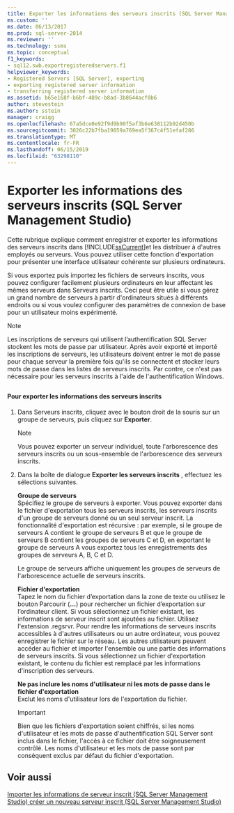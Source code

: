 ```yaml
---
title: Exporter les informations des serveurs inscrits (SQL Server Management Studio) | Microsoft Docs
ms.custom: ''
ms.date: 06/13/2017
ms.prod: sql-server-2014
ms.reviewer: ''
ms.technology: ssms
ms.topic: conceptual
f1_keywords:
- sql12.swb.exportregisteredservers.f1
helpviewer_keywords:
- Registered Servers [SQL Server], exporting
- exporting registered server information
- transferring registered server information
ms.assetid: b65e168f-b6bf-489c-b8ad-3b8644acf0b6
author: stevestein
ms.author: sstein
manager: craigg
ms.openlocfilehash: 67a5dce0e92f9d9b90f5af3b6e638112b92d450b
ms.sourcegitcommit: 3026c22b7fba19059a769ea5f367c4f51efaf286
ms.translationtype: MT
ms.contentlocale: fr-FR
ms.lasthandoff: 06/15/2019
ms.locfileid: "63298110"
---
```

# <a name="export-registered-server-information-sql-server-management-studio"></a>Exporter les informations des serveurs inscrits (SQL Server Management Studio)
  Cette rubrique explique comment enregistrer et exporter les informations des serveurs inscrits dans [!INCLUDE[ssCurrent](../../includes/sscurrent-md.md)]et les distribuer à d'autres employés ou serveurs. Vous pouvez utiliser cette fonction d'exportation pour présenter une interface utilisateur cohérente sur plusieurs ordinateurs.  
  
 Si vous exportez puis importez les fichiers de serveurs inscrits, vous pouvez configurer facilement plusieurs ordinateurs en leur affectant les mêmes serveurs dans Serveurs inscrits. Ceci peut être utile si vous gérez un grand nombre de serveurs à partir d'ordinateurs situés à différents endroits ou si vous voulez configurer des paramètres de connexion de base pour un utilisateur moins expérimenté.  
  
> [!NOTE]  
>  Les inscriptions de serveurs qui utilisent l’authentification SQL Server stockent les mots de passe par utilisateur. Après avoir exporté et importé les inscriptions de serveurs, les utilisateurs doivent entrer le mot de passe pour chaque serveur la première fois qu'ils se connectent et stocker leurs mots de passe dans les listes de serveurs inscrits. Par contre, ce n'est pas nécessaire pour les serveurs inscrits à l'aide de l'authentification Windows.  
  
##  <a name="SSMSProcedure"></a>  
  
#### <a name="to-export-registered-server-information"></a>Pour exporter les informations des serveurs inscrits  
  
1.  Dans Serveurs inscrits, cliquez avec le bouton droit de la souris sur un groupe de serveurs, puis cliquez sur **Exporter**.  
  
    > [!NOTE]  
    >  Vous pouvez exporter un serveur individuel, toute l'arborescence des serveurs inscrits ou un sous-ensemble de l'arborescence des serveurs inscrits.  
  
2.  Dans la boîte de dialogue **Exporter les serveurs inscrits** , effectuez les sélections suivantes.  
  
     **Groupe de serveurs**  
     Spécifiez le groupe de serveurs à exporter. Vous pouvez exporter dans le fichier d'exportation tous les serveurs inscrits, les serveurs inscrits d'un groupe de serveurs donné ou un seul serveur inscrit. La fonctionnalité d'exportation est récursive : par exemple, si le groupe de serveurs A contient le groupe de serveurs B et que le groupe de serveurs B contient les groupes de serveurs C et D, en exportant le groupe de serveurs A vous exportez tous les enregistrements des groupes de serveurs A, B, C et D.  
  
     Le groupe de serveurs affiche uniquement les groupes de serveurs de l'arborescence actuelle de serveurs inscrits.  
  
     **Fichier d'exportation**  
     Tapez le nom du fichier d’exportation dans la zone de texte ou utilisez le bouton Parcourir (**...**) pour rechercher un fichier d’exportation sur l’ordinateur client. Si vous sélectionnez un fichier existant, les informations de serveur inscrit sont ajoutées au fichier. Utilisez l'extension .regsrvr. Pour rendre les informations de serveurs inscrits accessibles à d'autres utilisateurs ou un autre ordinateur, vous pouvez enregistrer le fichier sur le réseau. Les autres utilisateurs peuvent accéder au fichier et importer l'ensemble ou une partie des informations de serveurs inscrits. Si vous sélectionnez un fichier d'exportation existant, le contenu du fichier est remplacé par les informations d'inscription des serveurs.  
  
     **Ne pas inclure les noms d'utilisateur ni les mots de passe dans le fichier d'exportation**  
     Exclut les noms d'utilisateur lors de l'exportation du fichier.  
  
    > [!IMPORTANT]  
    >  Bien que les fichiers d'exportation soient chiffrés, si les noms d'utilisateur et les mots de passe d'authentification SQL Server sont inclus dans le fichier, l'accès à ce fichier doit être soigneusement contrôlé. Les noms d'utilisateur et les mots de passe sont par conséquent exclus par défaut du fichier d'exportation.  
  
## <a name="see-also"></a>Voir aussi  
 [Importer les informations de serveur inscrit &#40;SQL Server Management Studio&#41; ](import-registered-server-information-sql-server-management-studio.md) [créer un nouveau serveur inscrit &#40;SQL Server Management Studio&#41;](create-a-new-registered-server-sql-server-management-studio.md)  
  
  
